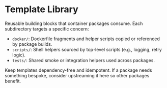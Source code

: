 # Template Library

Reusable building blocks that container packages consume. Each subdirectory targets a specific concern:
- `docker/`: Dockerfile fragments and helper scripts copied or referenced by package builds.
- `scripts/`: Shell helpers sourced by top-level scripts (e.g., logging, retry logic).
- `tests/`: Shared smoke or integration helpers used across packages.

Keep templates dependency-free and idempotent. If a package needs something bespoke, consider upstreaming it here so other packages benefit.
